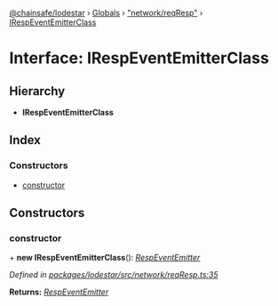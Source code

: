 [@chainsafe/lodestar](../README.md) › [Globals](../globals.md) › ["network/reqResp"](../modules/_network_reqresp_.md) › [IRespEventEmitterClass](_network_reqresp_.irespeventemitterclass.md)

# Interface: IRespEventEmitterClass

## Hierarchy

* **IRespEventEmitterClass**

## Index

### Constructors

* [constructor](_network_reqresp_.irespeventemitterclass.md#constructor)

## Constructors

###  constructor

\+ **new IRespEventEmitterClass**(): *[RespEventEmitter](../modules/_network_interface_.md#respeventemitter)*

*Defined in [packages/lodestar/src/network/reqResp.ts:35](https://github.com/ChainSafe/lodestar/blob/40e67a18f/packages/lodestar/src/network/reqResp.ts#L35)*

**Returns:** *[RespEventEmitter](../modules/_network_interface_.md#respeventemitter)*
